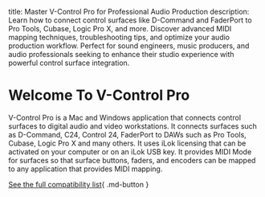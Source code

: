 title: Master V-Control Pro for Professional Audio Production
description: Learn how to connect control surfaces like D-Command and FaderPort to Pro Tools, Cubase, Logic Pro X, and more. Discover advanced MIDI mapping techniques, troubleshooting tips, and optimize your audio production workflow. Perfect for sound engineers, music producers, and audio professionals seeking to enhance their studio experience with powerful control surface integration.

# Welcome To V-Control Pro
V-Control Pro is a Mac and Windows application that connects control surfaces to digital audio and video workstations. It connects surfaces such as D-Command, C24, Control 24, FaderPort to DAWs such as Pro Tools, Cubase, Logic Pro X and many others. It uses iLok licensing that can be activated on your computer or on an iLok USB key. It provides MIDI Mode for surfaces so that surface buttons, faders, and encoders can be mapped to any application that provides MIDI mapping.

[See the full compatibility list](https://neyrinck.com/vcpro-compatibility/){ .md-button }